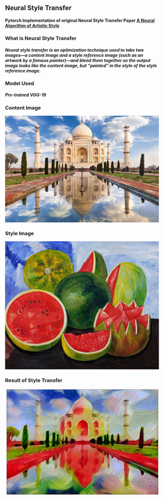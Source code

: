 ## Neural Style Transfer

#### Pytorch Implementation of original Neural Style Transfer Paper <a href="https://arxiv.org/abs/1508.06576">A Neural Algorithm of Artistic Style</a>

### What is Neural Style Transfer

##### Neural style transfer is an optimization technique used to take two images—a content image and a style reference image (such as an artwork by a famous painter)—and blend them together so the output image looks like the content image, but “painted” in the style of the style reference image.

### Model Used
##### Pre-trained VGG-19

### Content Image
![alt text](./assets/taj_mahal.jpg)

### Style Image
![alt text](./assets/kahlo.jpg)

### Result of Style Transfer
![alt text](./assets/result.png)
